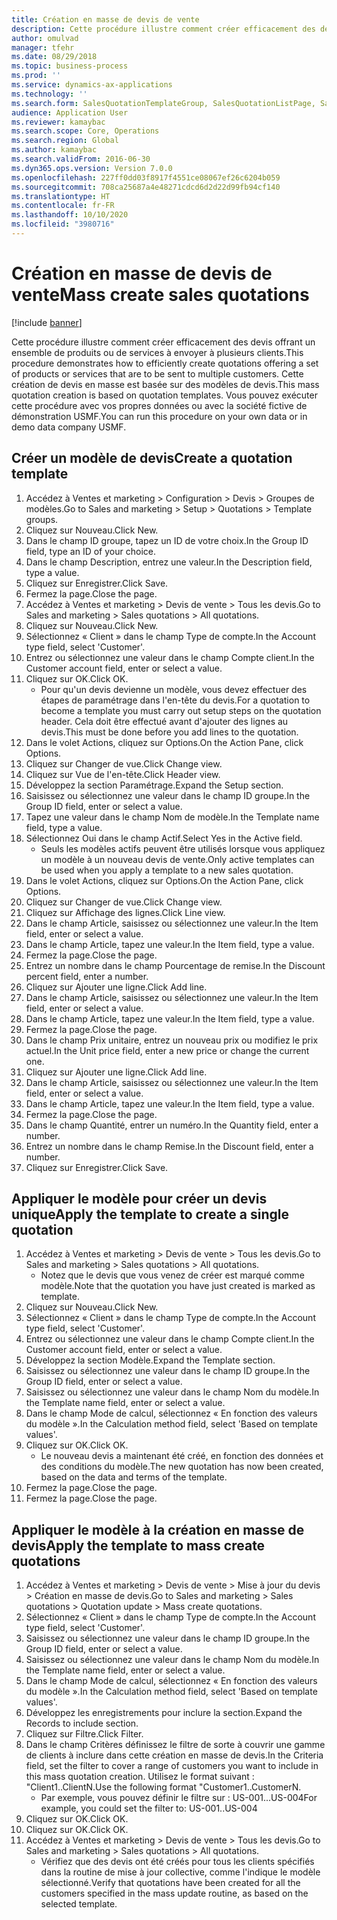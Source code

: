 ```yaml
---
title: Création en masse de devis de vente
description: Cette procédure illustre comment créer efficacement des devis offrant un ensemble de produits ou de services à envoyer à plusieurs clients.
author: omulvad
manager: tfehr
ms.date: 08/29/2018
ms.topic: business-process
ms.prod: ''
ms.service: dynamics-ax-applications
ms.technology: ''
ms.search.form: SalesQuotationTemplateGroup, SalesQuotationListPage, SalesCreateQuotation, SalesQuotationTable, SysQueryForm, SalesQuickQuote
audience: Application User
ms.reviewer: kamaybac
ms.search.scope: Core, Operations
ms.search.region: Global
ms.author: kamaybac
ms.search.validFrom: 2016-06-30
ms.dyn365.ops.version: Version 7.0.0
ms.openlocfilehash: 227ff0dd03f8917f4551ce08067ef26c6204b059
ms.sourcegitcommit: 708ca25687a4e48271cdcd6d2d22d99fb94cf140
ms.translationtype: HT
ms.contentlocale: fr-FR
ms.lasthandoff: 10/10/2020
ms.locfileid: "3980716"
---
```

# <a name="mass-create-sales-quotations"></a><span data-ttu-id="a96f0-103">Création en masse de devis de vente</span><span class="sxs-lookup"><span data-stu-id="a96f0-103">Mass create sales quotations</span></span>

[!include [banner](../../includes/banner.md)]

<span data-ttu-id="a96f0-104">Cette procédure illustre comment créer efficacement des devis offrant un ensemble de produits ou de services à envoyer à plusieurs clients.</span><span class="sxs-lookup"><span data-stu-id="a96f0-104">This procedure demonstrates how to efficiently create quotations offering a set of products or services that are to be sent to multiple customers.</span></span> <span data-ttu-id="a96f0-105">Cette création de devis en masse est basée sur des modèles de devis.</span><span class="sxs-lookup"><span data-stu-id="a96f0-105">This mass quotation creation is based on quotation templates.</span></span> <span data-ttu-id="a96f0-106">Vous pouvez exécuter cette procédure avec vos propres données ou avec la société fictive de démonstration USMF.</span><span class="sxs-lookup"><span data-stu-id="a96f0-106">You can run this procedure on your own data or in demo data company USMF.</span></span>


## <a name="create-a-quotation-template"></a><span data-ttu-id="a96f0-107">Créer un modèle de devis</span><span class="sxs-lookup"><span data-stu-id="a96f0-107">Create a quotation template</span></span>
1. <span data-ttu-id="a96f0-108">Accédez à Ventes et marketing > Configuration > Devis > Groupes de modèles.</span><span class="sxs-lookup"><span data-stu-id="a96f0-108">Go to Sales and marketing > Setup > Quotations > Template groups.</span></span>
2. <span data-ttu-id="a96f0-109">Cliquez sur Nouveau.</span><span class="sxs-lookup"><span data-stu-id="a96f0-109">Click New.</span></span>
3. <span data-ttu-id="a96f0-110">Dans le champ ID groupe, tapez un ID de votre choix.</span><span class="sxs-lookup"><span data-stu-id="a96f0-110">In the Group ID field, type an ID of your choice.</span></span>
4. <span data-ttu-id="a96f0-111">Dans le champ Description, entrez une valeur.</span><span class="sxs-lookup"><span data-stu-id="a96f0-111">In the Description field, type a value.</span></span>
5. <span data-ttu-id="a96f0-112">Cliquez sur Enregistrer.</span><span class="sxs-lookup"><span data-stu-id="a96f0-112">Click Save.</span></span>
6. <span data-ttu-id="a96f0-113">Fermez la page.</span><span class="sxs-lookup"><span data-stu-id="a96f0-113">Close the page.</span></span>
7. <span data-ttu-id="a96f0-114">Accédez à Ventes et marketing > Devis de vente > Tous les devis.</span><span class="sxs-lookup"><span data-stu-id="a96f0-114">Go to Sales and marketing > Sales quotations > All quotations.</span></span>
8. <span data-ttu-id="a96f0-115">Cliquez sur Nouveau.</span><span class="sxs-lookup"><span data-stu-id="a96f0-115">Click New.</span></span>
9. <span data-ttu-id="a96f0-116">Sélectionnez « Client » dans le champ Type de compte.</span><span class="sxs-lookup"><span data-stu-id="a96f0-116">In the Account type field, select 'Customer'.</span></span>
10. <span data-ttu-id="a96f0-117">Entrez ou sélectionnez une valeur dans le champ Compte client.</span><span class="sxs-lookup"><span data-stu-id="a96f0-117">In the Customer account field, enter or select a value.</span></span>
11. <span data-ttu-id="a96f0-118">Cliquez sur OK.</span><span class="sxs-lookup"><span data-stu-id="a96f0-118">Click OK.</span></span>
    * <span data-ttu-id="a96f0-119">Pour qu'un devis devienne un modèle, vous devez effectuer des étapes de paramétrage dans l'en-tête du devis.</span><span class="sxs-lookup"><span data-stu-id="a96f0-119">For a quotation to become a template you must carry out  setup steps on the quotation header.</span></span> <span data-ttu-id="a96f0-120">Cela doit être effectué avant d'ajouter des lignes au devis.</span><span class="sxs-lookup"><span data-stu-id="a96f0-120">This must be done before you add lines to the quotation.</span></span>   
12. <span data-ttu-id="a96f0-121">Dans le volet Actions, cliquez sur Options.</span><span class="sxs-lookup"><span data-stu-id="a96f0-121">On the Action Pane, click Options.</span></span>
13. <span data-ttu-id="a96f0-122">Cliquez sur Changer de vue.</span><span class="sxs-lookup"><span data-stu-id="a96f0-122">Click Change view.</span></span>
14. <span data-ttu-id="a96f0-123">Cliquez sur Vue de l'en-tête.</span><span class="sxs-lookup"><span data-stu-id="a96f0-123">Click Header view.</span></span>
15. <span data-ttu-id="a96f0-124">Développez la section Paramétrage.</span><span class="sxs-lookup"><span data-stu-id="a96f0-124">Expand the Setup section.</span></span>
16. <span data-ttu-id="a96f0-125">Saisissez ou sélectionnez une valeur dans le champ ID groupe.</span><span class="sxs-lookup"><span data-stu-id="a96f0-125">In the Group ID field, enter or select a value.</span></span>
17. <span data-ttu-id="a96f0-126">Tapez une valeur dans le champ Nom de modèle.</span><span class="sxs-lookup"><span data-stu-id="a96f0-126">In the Template name field, type a value.</span></span>
18. <span data-ttu-id="a96f0-127">Sélectionnez Oui dans le champ Actif.</span><span class="sxs-lookup"><span data-stu-id="a96f0-127">Select Yes in the Active field.</span></span>
    * <span data-ttu-id="a96f0-128">Seuls les modèles actifs peuvent être utilisés lorsque vous appliquez un modèle à un nouveau devis de vente.</span><span class="sxs-lookup"><span data-stu-id="a96f0-128">Only active templates can be used when you apply a template to a new sales quotation.</span></span>  
19. <span data-ttu-id="a96f0-129">Dans le volet Actions, cliquez sur Options.</span><span class="sxs-lookup"><span data-stu-id="a96f0-129">On the Action Pane, click Options.</span></span>
20. <span data-ttu-id="a96f0-130">Cliquez sur Changer de vue.</span><span class="sxs-lookup"><span data-stu-id="a96f0-130">Click Change view.</span></span>
21. <span data-ttu-id="a96f0-131">Cliquez sur Affichage des lignes.</span><span class="sxs-lookup"><span data-stu-id="a96f0-131">Click Line view.</span></span>
22. <span data-ttu-id="a96f0-132">Dans le champ Article, saisissez ou sélectionnez une valeur.</span><span class="sxs-lookup"><span data-stu-id="a96f0-132">In the Item field, enter or select a value.</span></span>
23. <span data-ttu-id="a96f0-133">Dans le champ Article, tapez une valeur.</span><span class="sxs-lookup"><span data-stu-id="a96f0-133">In the Item field, type a value.</span></span>
24. <span data-ttu-id="a96f0-134">Fermez la page.</span><span class="sxs-lookup"><span data-stu-id="a96f0-134">Close the page.</span></span>
25. <span data-ttu-id="a96f0-135">Entrez un nombre dans le champ Pourcentage de remise.</span><span class="sxs-lookup"><span data-stu-id="a96f0-135">In the Discount percent field, enter a number.</span></span>
26. <span data-ttu-id="a96f0-136">Cliquez sur Ajouter une ligne.</span><span class="sxs-lookup"><span data-stu-id="a96f0-136">Click Add line.</span></span>
27. <span data-ttu-id="a96f0-137">Dans le champ Article, saisissez ou sélectionnez une valeur.</span><span class="sxs-lookup"><span data-stu-id="a96f0-137">In the Item field, enter or select a value.</span></span>
28. <span data-ttu-id="a96f0-138">Dans le champ Article, tapez une valeur.</span><span class="sxs-lookup"><span data-stu-id="a96f0-138">In the Item field, type a value.</span></span>
29. <span data-ttu-id="a96f0-139">Fermez la page.</span><span class="sxs-lookup"><span data-stu-id="a96f0-139">Close the page.</span></span>
30. <span data-ttu-id="a96f0-140">Dans le champ Prix unitaire, entrez un nouveau prix ou modifiez le prix actuel.</span><span class="sxs-lookup"><span data-stu-id="a96f0-140">In the Unit price field, enter a new price or change the current one.</span></span>
31. <span data-ttu-id="a96f0-141">Cliquez sur Ajouter une ligne.</span><span class="sxs-lookup"><span data-stu-id="a96f0-141">Click Add line.</span></span>
32. <span data-ttu-id="a96f0-142">Dans le champ Article, saisissez ou sélectionnez une valeur.</span><span class="sxs-lookup"><span data-stu-id="a96f0-142">In the Item field, enter or select a value.</span></span>
33. <span data-ttu-id="a96f0-143">Dans le champ Article, tapez une valeur.</span><span class="sxs-lookup"><span data-stu-id="a96f0-143">In the Item field, type a value.</span></span>
34. <span data-ttu-id="a96f0-144">Fermez la page.</span><span class="sxs-lookup"><span data-stu-id="a96f0-144">Close the page.</span></span>
35. <span data-ttu-id="a96f0-145">Dans le champ Quantité, entrer un numéro.</span><span class="sxs-lookup"><span data-stu-id="a96f0-145">In the Quantity field, enter a number.</span></span>
36. <span data-ttu-id="a96f0-146">Entrez un nombre dans le champ Remise.</span><span class="sxs-lookup"><span data-stu-id="a96f0-146">In the Discount field, enter a number.</span></span>
37. <span data-ttu-id="a96f0-147">Cliquez sur Enregistrer.</span><span class="sxs-lookup"><span data-stu-id="a96f0-147">Click Save.</span></span>

## <a name="apply-the-template-to-create-a-single-quotation"></a><span data-ttu-id="a96f0-148">Appliquer le modèle pour créer un devis unique</span><span class="sxs-lookup"><span data-stu-id="a96f0-148">Apply the template to create a single quotation</span></span>
1. <span data-ttu-id="a96f0-149">Accédez à Ventes et marketing > Devis de vente > Tous les devis.</span><span class="sxs-lookup"><span data-stu-id="a96f0-149">Go to Sales and marketing > Sales quotations > All quotations.</span></span>
    * <span data-ttu-id="a96f0-150">Notez que le devis que vous venez de créer est marqué comme modèle.</span><span class="sxs-lookup"><span data-stu-id="a96f0-150">Note that the quotation you have just created is marked as template.</span></span>  
2. <span data-ttu-id="a96f0-151">Cliquez sur Nouveau.</span><span class="sxs-lookup"><span data-stu-id="a96f0-151">Click New.</span></span>
3. <span data-ttu-id="a96f0-152">Sélectionnez « Client » dans le champ Type de compte.</span><span class="sxs-lookup"><span data-stu-id="a96f0-152">In the Account type field, select 'Customer'.</span></span>
4. <span data-ttu-id="a96f0-153">Entrez ou sélectionnez une valeur dans le champ Compte client.</span><span class="sxs-lookup"><span data-stu-id="a96f0-153">In the Customer account field, enter or select a value.</span></span>
5. <span data-ttu-id="a96f0-154">Développez la section Modèle.</span><span class="sxs-lookup"><span data-stu-id="a96f0-154">Expand the Template section.</span></span>
6. <span data-ttu-id="a96f0-155">Saisissez ou sélectionnez une valeur dans le champ ID groupe.</span><span class="sxs-lookup"><span data-stu-id="a96f0-155">In the Group ID field, enter or select a value.</span></span>
7. <span data-ttu-id="a96f0-156">Saisissez ou sélectionnez une valeur dans le champ Nom du modèle.</span><span class="sxs-lookup"><span data-stu-id="a96f0-156">In the Template name field, enter or select a value.</span></span>
8. <span data-ttu-id="a96f0-157">Dans le champ Mode de calcul, sélectionnez « En fonction des valeurs du modèle ».</span><span class="sxs-lookup"><span data-stu-id="a96f0-157">In the Calculation method field, select 'Based on template values'.</span></span>
9. <span data-ttu-id="a96f0-158">Cliquez sur OK.</span><span class="sxs-lookup"><span data-stu-id="a96f0-158">Click OK.</span></span>
    * <span data-ttu-id="a96f0-159">Le nouveau devis a maintenant été créé, en fonction des données et des conditions du modèle.</span><span class="sxs-lookup"><span data-stu-id="a96f0-159">The new quotation has now been created, based on the data and terms of the template.</span></span>  
10. <span data-ttu-id="a96f0-160">Fermez la page.</span><span class="sxs-lookup"><span data-stu-id="a96f0-160">Close the page.</span></span>
11. <span data-ttu-id="a96f0-161">Fermez la page.</span><span class="sxs-lookup"><span data-stu-id="a96f0-161">Close the page.</span></span>

## <a name="apply-the-template-to-mass-create-quotations"></a><span data-ttu-id="a96f0-162">Appliquer le modèle à la création en masse de devis</span><span class="sxs-lookup"><span data-stu-id="a96f0-162">Apply the template to mass create quotations</span></span>
1. <span data-ttu-id="a96f0-163">Accédez à Ventes et marketing > Devis de vente > Mise à jour du devis > Création en masse de devis.</span><span class="sxs-lookup"><span data-stu-id="a96f0-163">Go to Sales and marketing > Sales quotations > Quotation update > Mass create quotations.</span></span>
2. <span data-ttu-id="a96f0-164">Sélectionnez « Client » dans le champ Type de compte.</span><span class="sxs-lookup"><span data-stu-id="a96f0-164">In the Account type field, select 'Customer'.</span></span>
3. <span data-ttu-id="a96f0-165">Saisissez ou sélectionnez une valeur dans le champ ID groupe.</span><span class="sxs-lookup"><span data-stu-id="a96f0-165">In the Group ID field, enter or select a value.</span></span>
4. <span data-ttu-id="a96f0-166">Saisissez ou sélectionnez une valeur dans le champ Nom du modèle.</span><span class="sxs-lookup"><span data-stu-id="a96f0-166">In the Template name field, enter or select a value.</span></span>
5. <span data-ttu-id="a96f0-167">Dans le champ Mode de calcul, sélectionnez « En fonction des valeurs du modèle ».</span><span class="sxs-lookup"><span data-stu-id="a96f0-167">In the Calculation method field, select 'Based on template values'.</span></span>
6. <span data-ttu-id="a96f0-168">Développez les enregistrements pour inclure la section.</span><span class="sxs-lookup"><span data-stu-id="a96f0-168">Expand the Records to include section.</span></span>
7. <span data-ttu-id="a96f0-169">Cliquez sur Filtre.</span><span class="sxs-lookup"><span data-stu-id="a96f0-169">Click Filter.</span></span>
8. <span data-ttu-id="a96f0-170">Dans le champ Critères définissez le filtre de sorte à couvrir une gamme de clients à inclure dans cette création en masse de devis.</span><span class="sxs-lookup"><span data-stu-id="a96f0-170">In the Criteria field, set the filter to cover a range of customers you want to include in this mass quotation creation.</span></span> <span data-ttu-id="a96f0-171">Utilisez le format suivant : "Client1..ClientN.</span><span class="sxs-lookup"><span data-stu-id="a96f0-171">Use the following format "Customer1..CustomerN.</span></span>
    * <span data-ttu-id="a96f0-172">Par exemple, vous pouvez définir le filtre sur : US-001...US-004</span><span class="sxs-lookup"><span data-stu-id="a96f0-172">For example, you could set the filter to: US-001..US-004</span></span>  
9. <span data-ttu-id="a96f0-173">Cliquez sur OK.</span><span class="sxs-lookup"><span data-stu-id="a96f0-173">Click OK.</span></span>
10. <span data-ttu-id="a96f0-174">Cliquez sur OK.</span><span class="sxs-lookup"><span data-stu-id="a96f0-174">Click OK.</span></span>
11. <span data-ttu-id="a96f0-175">Accédez à Ventes et marketing > Devis de vente > Tous les devis.</span><span class="sxs-lookup"><span data-stu-id="a96f0-175">Go to Sales and marketing > Sales quotations > All quotations.</span></span>
    * <span data-ttu-id="a96f0-176">Vérifiez que des devis ont été créés pour tous les clients spécifiés dans la routine de mise à jour collective, comme l'indique le modèle sélectionné.</span><span class="sxs-lookup"><span data-stu-id="a96f0-176">Verify that quotations have been created for all the customers specified in the mass update routine, as based on the selected template.</span></span>  

